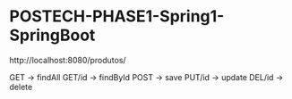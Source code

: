 # POSTECH-PHASE1-Spring1-SpringBoot

http://localhost:8080/produtos/

GET -> findAll
GET/id -> findById
POST -> save
PUT/id -> update 
DEL/id -> delete
